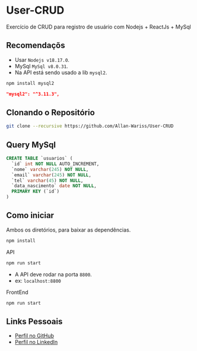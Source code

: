 # User-CRUD
Exercício de CRUD para registro de usuário com Nodejs + ReactJs + MySql

## Recomendaçõs
- Usar `Nodejs v18.17.0`.
- MySql `MySql v8.0.31`.
- Na API está sendo usado a lib `mysql2`.
```bash
npm install mysql2
```
```json
"mysql2": "^3.11.3",
```

## Clonando o Repositório

```bash
git clone --recursive https://github.com/Allan-Wariss/User-CRUD
```

## Query MySql
```sql
CREATE TABLE `usuarios` (
  `id` int NOT NULL AUTO_INCREMENT,
  `nome` varchar(245) NOT NULL,
  `email` varchar(245) NOT NULL,
  `tel` varchar(45) NOT NULL,
  `data_nascimento` date NOT NULL,
  PRIMARY KEY (`id`)
)
```

## Como iniciar

Ambos os diretórios, para baixar as dependências.
```bash
npm install
```

API
```bash
npm run start
```
- A API deve rodar na porta `8800`.
- ex: `localhost:8800`

FrontEnd
```bash
npm run start
```



## Links Pessoais

- [Perfil no GitHub](https://github.com/Allan-Wariss)
- [Perfil no LinkedIn](https://www.linkedin.com/in/allan-feitosa-wariss-maia/)
